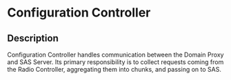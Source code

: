 # Configuration Controller

## Description

Configuration Controller handles communication between the Domain Proxy and SAS Server.
Its primary responsibility is to collect requests coming from the Radio Controller, aggregating them into chunks, and passing on to SAS.
